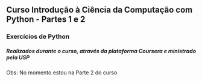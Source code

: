 ## Curso Introdução à Ciência da Computação com Python - Partes 1 e 2
### Exercícios de Python
##### Realizados durante o curso, através da plataforma Coursera e ministrado pela USP
Obs: No momento estou na Parte 2 do curso

